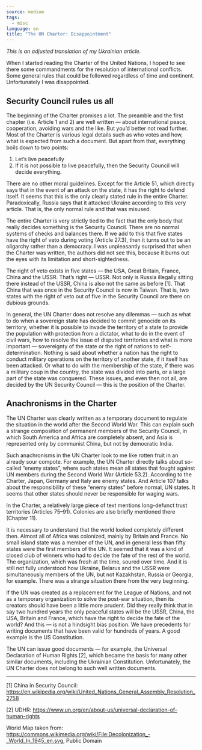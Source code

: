 ```yaml
---
source: medium
tags:
  - misc
language: en
title: "The UN Charter: Disappointment"
---
```


_This is an adjusted translation of my Ukrainian article._

When I started reading the Charter of the United Nations, I hoped to see there some commandments for the resolution of international conflicts. 
Some general rules that could be followed regardless of time and continent. 
Unfortunately I was disappointed.

## Security Council rules us all

The beginning of the Charter promises a lot. 
The preamble and the first chapter (i.e. Article 1 and 2) are well written — about international peace, cooperation, avoiding wars and the like. 
But you’d better not read further. 
Most of the Charter is various legal details such as who votes and how, what is expected from such a document. 
But apart from that, everything boils down to two points:

 1. Let’s live peacefully
 2. If it is not possible to live peacefully, then the Security Council will decide everything.

There are no other moral guidelines. 
Except for the Article 51, which directly says that in the event of an attack on the state, it has the right to defend itself. 
It seems that this is the only clearly stated rule in the entire Charter. 
Paradoxically, Russia says that it attacked Ukraine according to this very article. 
That is, the only normal rule and that was misused.

The entire Charter is very strictly tied to the fact that the only body that really decides something is the Security Council. 
There are no normal systems of checks and balances there. 
If we add to this that five states have the right of veto during voting (Article 27.3), then it turns out to be an oligarchy rather than a democracy. 
I was unpleasantly surprised that when the Charter was written, the authors did not see this, because it burns out the eyes with its limitation and short-sightedness.

The right of veto exists in five states — the USA, Great Britain, France, China and the USSR. 
That’s right — USSR. 
Not only is Russia illegally sitting there instead of the USSR, China is also not the same as before [1]. 
That China that was once in the Security Council is now in Taiwan. 
That is, two states with the right of veto out of five in the Security Council are there on dubious grounds.

In general, the UN Charter does not resolve any dilemmas — such as what to do when a sovereign state has decided to commit genocide on its territory, whether it is possible to invade the territory of a state to provide the population with protection from a dictator, what to do in the event of civil wars, how to resolve the issue of disputed territories and what is more important — sovereignty of the state or the right of nations to self-determination. 
Nothing is said about whether a nation has the right to conduct military operations on the territory of another state, if it itself has been attacked. 
Or what to do with the membership of the state, if there was a military coup in the country, the state was divided into parts, or a large part of the state was conquered. 
These issues, and even then not all, are decided by the UN Security Council — this is the position of the Charter.

## Anachronisms in the Charter

The UN Charter was clearly written as a temporary document to regulate the situation in the world after the Second World War. 
This can explain such a strange composition of permanent members of the Security Council, in which South America and Africa are completely absent, and Asia is represented only by communist China, but not by democratic India.

Such anachronisms in the UN Charter look to me like rotten fruit in an already sour compote. 
For example, the UN Charter directly talks about so-called “enemy states”, where such states mean all states that fought against UN members during the Second World War (Article 53.2). 
According to the Charter, Japan, Germany and Italy are enemy states. 
And Article 107 talks about the responsibility of these “enemy states” before normal, UN states. 
It seems that other states should never be responsible for waging wars.

In the Charter, a relatively large piece of text mentions long-defunct trust territories (Articles 75–91). 
Colonies are also briefly mentioned there (Chapter 11).

It is necessary to understand that the world looked completely different then. 
Almost all of Africa was colonized, mainly by Britain and France. 
No small island state was a member of the UN, and in general less than fifty states were the first members of the UN. 
It seemed that it was a kind of closed club of winners who had to decide the fate of the rest of the world. 
The organization, which was fresh at the time, soured over time. 
And it is still not fully understood how Ukraine, Belarus and the USSR were simultaneously members of the UN, but not Kazakhstan, Russia or Georgia, for example. 
There was a strange situation there from the very beginning.

If the UN was created as a replacement for the League of Nations, and not as a temporary organization to solve the post-war situation, then its creators should have been a little more prudent. 
Did they really think that in say two hundred years the only peaceful states will be the USSR, China, the USA, Britain and France, which have the right to decide the fate of the world? 
And this — is not a hindsight bias position. 
We have precedents for writing documents that have been valid for hundreds of years. 
A good example is the US Constitution.

The UN can issue good documents — for example, the Universal Declaration of Human Rights [2], which became the basis for many other similar documents, including the Ukrainian Constitution. 
Unfortunately, the UN Charter does not belong to such well written documents.

---

[1] China in Security Council: https://en.wikipedia.org/wiki/United_Nations_General_Assembly_Resolution_2758

[2] UDHR: https://www.un.org/en/about-us/universal-declaration-of-human-rights

World Map taken from: https://commons.wikimedia.org/wiki/File:Decolonization_-_World_In_1945_en.svg, Public Domain

